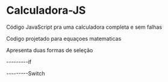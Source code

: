 # Calculadora-JS
Código JavaScript pra uma calculadora completa e sem falhas

Codigo projetado para equaçoes matematicas

Apresenta duas formas de seleção

---------if
  
---------Switch
